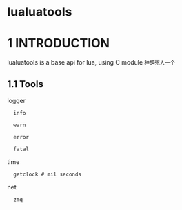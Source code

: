 lualuatools
===========
# 1 INTRODUCTION 
  lualuatools is a base api for lua, using C module
  `种鸽死人一个`
  
## 1.1 Tools
   logger
   
      info
      
      warn
      
      error
      
      fatal
      
   time
   
      getclock # mil seconds 
      
   net
   
      zmq  
      
